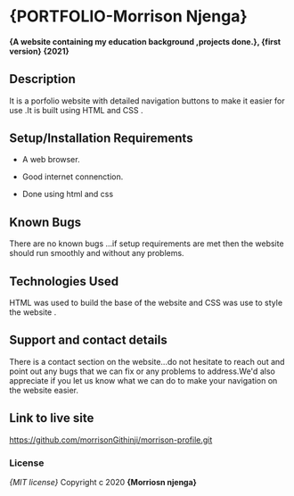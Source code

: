 
 # {PORTFOLIO-Morrison Njenga}
#### {A website containing my education background ,projects done.}, {first version} {2021}

## Description
It is a porfolio website with detailed navigation buttons to make it easier for use .It is built using HTML and CSS .
## Setup/Installation Requirements
* A web browser.

* Good internet connenction.

* Done using html and css

## Known Bugs
There are no known bugs ...if setup requirements are met then the website should run smoothly and without any problems.
## Technologies Used
HTML was used to build the base of the website and CSS was use to style the website .
## Support and contact details
There is a contact section on the website...do not hesitate to reach out and point out any bugs that we can fix or any problems to address.We'd also appreciate if you let us know what we can do to make your navigation on the website easier.

## Link to live site
https://github.com/morrisonGithinji/morrison-profile.git


### License
*{MIT license}*
Copyright c 2020 **{Morriosn njenga}**

